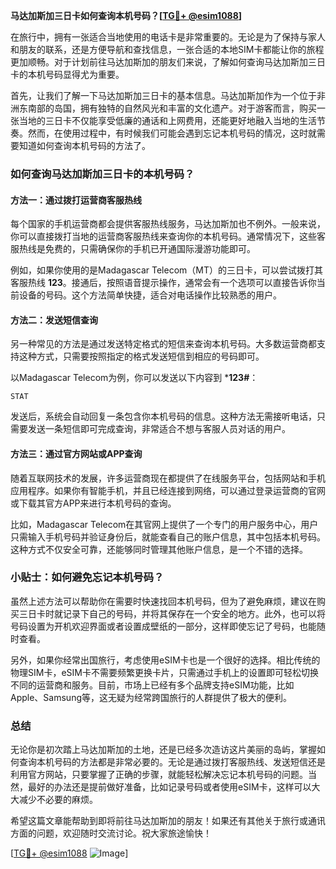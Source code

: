 **马达加斯加三日卡如何查询本机号码？[[TG💪+ @esim1088](https://t.me/s/esim1088)]**

在旅行中，拥有一张适合当地使用的电话卡是非常重要的。无论是为了保持与家人和朋友的联系，还是方便导航和查找信息，一张合适的本地SIM卡都能让你的旅程更加顺畅。对于计划前往马达加斯加的朋友们来说，了解如何查询马达加斯加三日卡的本机号码显得尤为重要。

首先，让我们了解一下马达加斯加三日卡的基本信息。马达加斯加作为一个位于非洲东南部的岛国，拥有独特的自然风光和丰富的文化遗产。对于游客而言，购买一张当地的三日卡不仅能享受低廉的通话和上网费用，还能更好地融入当地的生活节奏。然而，在使用过程中，有时候我们可能会遇到忘记本机号码的情况，这时就需要知道如何查询本机号码的方法了。

### 如何查询马达加斯加三日卡的本机号码？

#### 方法一：通过拨打运营商客服热线

每个国家的手机运营商都会提供客服热线服务，马达加斯加也不例外。一般来说，你可以直接拨打当地的运营商客服热线来查询你的本机号码。通常情况下，这些客服热线是免费的，只需确保你的手机已开通国际漫游功能即可。

例如，如果你使用的是Madagascar Telecom（MT）的三日卡，可以尝试拨打其客服热线 **123**。接通后，按照语音提示操作，通常会有一个选项可以直接告诉你当前设备的号码。这个方法简单快捷，适合对电话操作比较熟悉的用户。

#### 方法二：发送短信查询

另一种常见的方法是通过发送特定格式的短信来查询本机号码。大多数运营商都支持这种方式，只需要按照指定的格式发送短信到相应的号码即可。

以Madagascar Telecom为例，你可以发送以下内容到 ***123#**：
```
STAT
```
发送后，系统会自动回复一条包含你本机号码的信息。这种方法无需接听电话，只需要发送一条短信即可完成查询，非常适合不想与客服人员对话的用户。

#### 方法三：通过官方网站或APP查询

随着互联网技术的发展，许多运营商现在都提供了在线服务平台，包括网站和手机应用程序。如果你有智能手机，并且已经连接到网络，可以通过登录运营商的官网或下载其官方APP来进行本机号码的查询。

比如，Madagascar Telecom在其官网上提供了一个专门的用户服务中心，用户只需输入手机号码并验证身份后，就能查看自己的账户信息，其中包括本机号码。这种方式不仅安全可靠，还能够同时管理其他账户信息，是一个不错的选择。

### 小贴士：如何避免忘记本机号码？

虽然上述方法可以帮助你在需要时快速找回本机号码，但为了避免麻烦，建议在购买三日卡时就记录下自己的号码，并将其保存在一个安全的地方。此外，也可以将号码设置为开机欢迎界面或者设置成壁纸的一部分，这样即使忘记了号码，也能随时查看。

另外，如果你经常出国旅行，考虑使用eSIM卡也是一个很好的选择。相比传统的物理SIM卡，eSIM卡不需要频繁更换卡片，只需通过手机上的设置即可轻松切换不同的运营商和服务。目前，市场上已经有多个品牌支持eSIM功能，比如Apple、Samsung等，这无疑为经常跨国旅行的人群提供了极大的便利。

### 总结

无论你是初次踏上马达加斯加的土地，还是已经多次造访这片美丽的岛屿，掌握如何查询本机号码的方法都是非常必要的。无论是通过拨打客服热线、发送短信还是利用官方网站，只要掌握了正确的步骤，就能轻松解决忘记本机号码的问题。当然，最好的办法还是提前做好准备，比如记录号码或者使用eSIM卡，这样可以大大减少不必要的麻烦。

希望这篇文章能帮助到即将前往马达加斯加的朋友！如果还有其他关于旅行或通讯方面的问题，欢迎随时交流讨论。祝大家旅途愉快！

[[TG💪+ @esim1088](https://t.me/s/esim1088) ![Image](https://i.postimg.cc/4NQfJmqS/Snipaste-2025-05-13-00-14-12.png)]